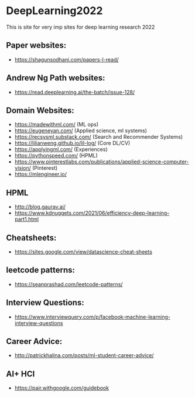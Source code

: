 # DeepLearning2022
This is site for very imp sites for deep learning research 2022


## Paper websites:
- https://shagunsodhani.com/papers-I-read/


## Andrew Ng Path websites:

- https://read.deeplearning.ai/the-batch/issue-128/

## Domain Websites:

- https://madewithml.com/  (ML ops)
- https://eugeneyan.com/   (Applied science, ml systems)
- https://recsysml.substack.com/ (Search and Recommender Systems)
- https://lilianweng.github.io/lil-log/ (Core DL/CV)
- https://applyingml.com/ (Experiences)
- https://pythonspeed.com/ (HPML)
- https://www.pinterestlabs.com/publications/applied-science-computer-vision/ (Pinterest)
- https://mlengineer.io/

## HPML

- http://blog.gaurav.ai/
- https://www.kdnuggets.com/2021/06/efficiency-deep-learning-part1.html

## Cheatsheets:

- https://sites.google.com/view/datascience-cheat-sheets


## leetcode patterns:

- https://seanprashad.com/leetcode-patterns/

## Interview Questions:

- https://www.interviewquery.com/p/facebook-machine-learning-interview-questions

## Career Advice:

- http://patrickhalina.com/posts/ml-student-career-advice/

## AI+ HCI

- https://pair.withgoogle.com/guidebook

